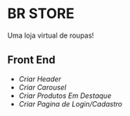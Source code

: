 # BR STORE

Uma loja virtual de roupas!

## Front End

- _Criar Header_
- _Criar Carousel_
- _Criar Produtos Em Destaque_
- _Criar Pagina de Login/Cadastro_
